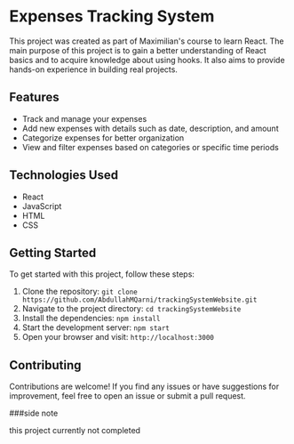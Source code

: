 # Expenses Tracking System

This project was created as part of Maximilian's course to learn React. The main purpose of this project is to gain a better understanding of React basics and to acquire knowledge about using hooks. It also aims to provide hands-on experience in building real projects.

## Features

- Track and manage your expenses
- Add new expenses with details such as date, description, and amount
- Categorize expenses for better organization
- View and filter expenses based on categories or specific time periods

## Technologies Used

- React
- JavaScript
- HTML
- CSS

## Getting Started

To get started with this project, follow these steps:

1. Clone the repository: `git clone https://github.com/AbdullahMQarni/trackingSystemWebsite.git`
2. Navigate to the project directory: `cd trackingSystemWebsite`
3. Install the dependencies: `npm install`
4. Start the development server: `npm start`
5. Open your browser and visit: `http://localhost:3000`

## Contributing

Contributions are welcome! If you find any issues or have suggestions for improvement, feel free to open an issue or submit a pull request.

###side note

this project currently not completed
